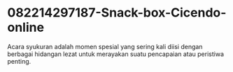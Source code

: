 # 082214297187-Snack-box-Cicendo-online
Acara syukuran adalah momen spesial yang sering kali diisi dengan berbagai hidangan lezat untuk merayakan suatu pencapaian atau peristiwa penting.
